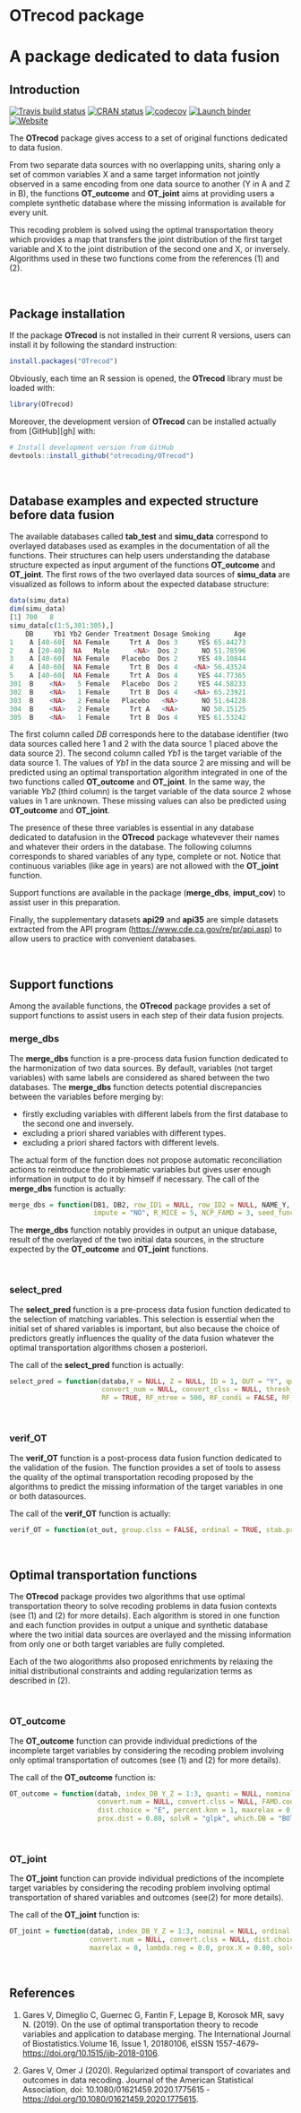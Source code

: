 OTrecod package
================

# A package dedicated to data fusion

## Introduction

<!-- badges: start -->

[![Travis build
status](https://travis-ci.org/otrecoding/OTrecod.svg?branch=master)](https://travis-ci.org/otrecoding/OTrecod)
[![CRAN
status](https://www.r-pkg.org/badges/version/OTrecod)](https://cran.r-project.org/package=OTrecod)
[![codecov](https://codecov.io/gh/otrecoding/OTrecod/branch/master/graph/badge.svg)](https://codecov.io/gh/otrecoding/OTrecod)
[![Launch
binder](http://mybinder.org/badge.svg)](https://mybinder.org/v2/gh/otrecoding/OTrecod/master)
[![Website](https://img.shields.io/website?url=https%3A%2F%2Fotrecoding.github.io%2FOTrecod%2F)](https://otrecoding.github.io/OTrecod/)
<!-- badges: end -->

The **OTrecod** package gives access to a set of original functions
dedicated to data fusion.

<p align="justify">

From two separate data sources with no overlapping units, sharing only a
set of common variables X and a same target information not jointly
observed in a same encoding from one data source to another (Y in A and
Z in B), the functions **OT\_outcome** and **OT\_joint** aims at
providing users a complete synthetic database where the missing
information is available for every unit.

</p>

<p align="justify">

This recoding problem is solved using the optimal transportation theory
which provides a map that transfers the joint distribution of the first
target variable and X to the joint distribution of the second one and X,
or inversely. Algorithms used in these two functions come from the
references (1) and (2).

</p>

 

## Package installation

If the package **OTrecod** is not installed in their current R versions,
users can install it by following the standard instruction:

``` r
install.packages("OTrecod")
```

Obviously, each time an R session is opened, the **OTrecod** library
must be loaded with:

``` r
library(OTrecod)
```

Moreover, the development version of **OTrecod** can be installed
actually from \[GitHub\]\[gh\] with:

``` r
# Install development version from GitHub
devtools::install_github("otrecoding/OTrecod")
```

 

## Database examples and expected structure before data fusion

<p align="justify">

The available databases called **tab\_test** and **simu\_data**
correspond to overlayed databases used as examples in the documentation
of all the functions. Their structures can help users understanding the
database structure expected as input argument of the functions
**OT\_outcome** and **OT\_joint**. The first rows of the two overlayed
data sources of **simu\_data** are visualized as follows to inform about
the expected database structure:

</p>

``` r
data(simu_data)
dim(simu_data)
[1] 700   8
simu_data[c(1:5,301:305),]
    DB     Yb1 Yb2 Gender Treatment Dosage Smoking      Age
1    A [40-60[  NA Female     Trt A  Dos 3     YES 65.44273
2    A [20-40]  NA   Male      <NA>  Dos 2      NO 51.78596
3    A [40-60[  NA Female   Placebo  Dos 2     YES 49.10844
4    A [40-60[  NA Female     Trt B  Dos 4    <NA> 56.43524
5    A [40-60[  NA Female     Trt A  Dos 4     YES 44.77365
301  B    <NA>   5 Female   Placebo  Dos 2     YES 44.58233
302  B    <NA>   1 Female     Trt B  Dos 4    <NA> 65.23921
303  B    <NA>   2 Female   Placebo   <NA>      NO 51.64228
304  B    <NA>   2 Female     Trt A   <NA>      NO 50.15125
305  B    <NA>   1 Female     Trt B  Dos 4     YES 61.53242
```

<p align="justify">

The first column called *DB* corresponds here to the database identifier
(two data sources called here 1 and 2 with the data source 1 placed
above the data source 2). The second column called *Yb1* is the target
variable of the data source 1. The values of *Yb1* in the data source 2
are missing and will be predicted using an optimal transportation
algorithm integrated in one of the two functions called **OT\_outcome**
and **OT\_joint**. In the same way, the variable *Yb2* (third column) is
the target variable of the data source 2 whose values in 1 are unknown.
These missing values can also be predicted using **OT\_outcome** and
**OT\_joint**.

</p>

<p align="justify">

The presence of these three variables is essential in any database
dedicated to datafusion in the **OTrecod** package whatevever their
names and whatever their orders in the database. The following columns
corresponds to shared variables of any type, complete or not. Notice
that continuous variables (like age in years) are not allowed with the
**OT\_joint** function.

</p>

<p align="justify">

Support functions are available in the package (**merge\_dbs**,
**imput\_cov**) to assist user in this preparation.

</p>

<p align="justify">

Finally, the supplementary datasets **api29** and **api35** are simple
datasets extracted from the API program
(<https://www.cde.ca.gov/re/pr/api.asp>) to allow users to practice with
convenient databases.

</p>

 

## Support functions

<p align="justify">

Among the available functions, the **OTrecod** package provides a set of
support functions to assist users in each step of their data fusion
projects.

</p>

### merge\_dbs

<p align="justify">

The **merge\_dbs** function is a pre-process data fusion function
dedicated to the harmonization of two data sources. By default,
variables (not target variables) with same labels are considered as
shared between the two databases. The **merge\_dbs** function detects
potential discrepancies between the variables before merging by:

  - firstly excluding variables with different labels from the first
    database to the second one and inversely.
  - excluding a priori shared variables with different types.
  - excluding a priori shared factors with different levels.

The actual form of the function does not propose automatic
reconciliation actions to reintroduce the problematic variables but
gives user enough information in output to do it by himself if
necessary. The call of the **merge\_dbs** function is
actually:

</p>

``` r
merge_dbs = function(DB1, DB2, row_ID1 = NULL, row_ID2 = NULL, NAME_Y, NAME_Z, order_levels_Y = levels(DB1[, NAME_Y]), order_levels_Z = levels(DB2[, NAME_Z]), ordinal_DB1 = NULL, ordinal_DB2 = NULL,
                     impute = "NO", R_MICE = 5, NCP_FAMD = 3, seed_func = sample(1:1000000, 1))
```

<p align="justify">

The **merge\_dbs** function notably provides in output an unique
database, result of the overlayed of the two initial data sources, in
the structure expected by the **OT\_outcome** and **OT\_joint**
functions.

</p>

 

### select\_pred

<p align="justify">

The **select\_pred** function is a pre-process data fusion function
dedicated to the selection of matching variables. This selection is
essential when the initial set of shared variables is important, but
also because the choice of predictors greatly influences the quality of
the data fusion whatever the optimal transportation algorithms chosen a
posteriori.

The call of the **select\_pred** function is
actually:

</p>

``` r
select_pred = function(databa,Y = NULL, Z = NULL, ID = 1, OUT = "Y", quanti = NULL, nominal = NULL, ordinal = NULL, logic = NULL,
                       convert_num = NULL, convert_clss = NULL, thresh_cat = 0.30, thresh_num = 0.70, thresh_Y = 0.20,
                       RF = TRUE, RF_ntree = 500, RF_condi = FALSE, RF_condi_thr = 0.20, RF_SEED = sample(1:1000000, 1))
```

 

### verif\_OT

<p align="justify">

The **verif\_OT** function is a post-process data fusion function
dedicated to the validation of the fusion. The function provides a set
of tools to assess the quality of the optimal transportation recoding
proposed by the algorithms to predict the missing information of the
target variables in one or both datasources.

</p>

The call of the **verif\_OT** function is
actually:

``` r
verif_OT = function(ot_out, group.clss = FALSE, ordinal = TRUE, stab.prob = FALSE, min.neigb = 1, R = 10, seed.stab = sample(1:1000000, 1))
```

 

## Optimal transportation functions

<p align="justify">

The **OTrecod** package provides two algorithms that use optimal
transportation theory to solve recoding problems in data fusion contexts
(see (1) and (2) for more details). Each algorithm is stored in one
function and each function provides in output a unique and synthetic
database where the two initial data sources are overlayed and the
missing information from only one or both target variables are fully
completed.

Each of the two alogorithms also proposed enrichments by relaxing the
initial distributional constraints and adding regularization terms as
described in (2).

</p>

 

### OT\_outcome

<p align="justify">

The **OT\_outcome** function can provide individual predictions of the
incomplete target variables by considering the recoding problem
involving only optimal transportation of outcomes (see (1) and (2) for
more details).

The call of the **OT\_outcome** function
is:

</p>

``` r
OT_outcome = function(datab, index_DB_Y_Z = 1:3, quanti = NULL, nominal = NULL, ordinal = NULL,logic = NULL,
                      convert.num = NULL, convert.clss = NULL, FAMD.coord = "NO", FAMD.perc = 0.8,
                      dist.choice = "E", percent.knn = 1, maxrelax = 0, indiv.method = "sequential",
                      prox.dist = 0.80, solvR = "glpk", which.DB = "BOTH")
```

 

### OT\_joint

<p align="justify">

The **OT\_joint** function can provide individual predictions of the
incomplete target variables by considering the recoding problem
involving optimal transportation of shared variables and outcomes
(see(2) for more details).

The call of the **OT\_joint** function
is:

</p>

``` r
OT_joint = function(datab, index_DB_Y_Z = 1:3, nominal = NULL, ordinal = NULL,logic = NULL,
                    convert.num = NULL, convert.clss = NULL, dist.choice = "E", percent.knn = 1,
                    maxrelax = 0, lambda.reg = 0.0, prox.X = 0.80, solvR = "glpk", which.DB = "BOTH")
```

 

## References

1)  Gares V, Dimeglio C, Guernec G, Fantin F, Lepage B, Korosok MR, savy
    N. (2019). On the use of optimal transportation theory to recode
    variables and application to database merging. The International
    Journal of Biostatistics.Volume 16, Issue 1, 20180106, eISSN
    1557-4679- <https://doi.org/10.1515/ijb-2018-0106>.

2)  Gares V, Omer J (2020). Regularized optimal transport of covariates
    and outcomes in data recoding. Journal of the American Statistical
    Association, doi: 10.1080/01621459.2020.1775615 -
    <https://doi.org/10.1080/01621459.2020.1775615>.
